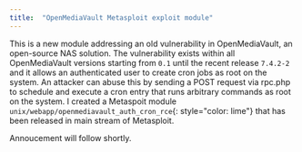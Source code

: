 ```yaml
---
title:  "OpenMediaVault Metasploit exploit module"
---
```

This is a new module addressing an old vulnerability in OpenMediaVault, an open-source NAS solution.
The vulnerability exists within all OpenMediaVault versions starting from `0.1` until the recent release `7.4.2-2` and it allows an authenticated user to create cron jobs as root on the system.
An attacker can abuse this by sending a POST request via rpc.php to schedule and execute a cron entry that runs arbitrary commands as root on the system.
I created a Metaspoit module `unix/webapp/openmediavault_auth_cron_rce`{: style="color: lime"} that has been released in main stream of Metasploit.<br />

Annoucement will follow shortly.
